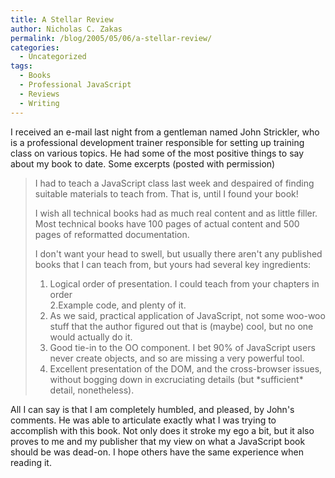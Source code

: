 ```yaml
---
title: A Stellar Review
author: Nicholas C. Zakas
permalink: /blog/2005/05/06/a-stellar-review/
categories:
  - Uncategorized
tags:
  - Books
  - Professional JavaScript
  - Reviews
  - Writing
---
```

I received an e-mail last night from a gentleman named John Strickler, who is a professional development trainer responsible for setting up training class on various topics. He had some of the most positive things to say about my book to date. Some excerpts (posted with permission)

> I had to teach a JavaScript class last week and despaired of finding suitable materials to teach from. That is, until I found your book!
> 
> I wish all technical books had as much real content and as little filler. Most technical books have 100 pages of actual content and 500 pages of reformatted documentation.
> 
> I don't want your head to swell, but usually there aren't any published books that I can teach from, but yours had several key ingredients:
> 
> 1. Logical order of presentation. I could teach from your chapters in order  
> 2.Example code, and plenty of it.  
> 3. As we said, practical application of JavaScript, not some woo-woo stuff that the author figured out that is (maybe) cool, but no one would actually do it.  
> 4. Good tie-in to the OO component. I bet 90% of JavaScript users never create objects, and so are missing a very powerful tool.  
> 5. Excellent presentation of the DOM, and the cross-browser issues, without bogging down in excruciating details (but \*sufficient\* detail, nonetheless).

All I can say is that I am completely humbled, and pleased, by John's comments. He was able to articulate exactly what I was trying to accomplish with this book. Not only does it stroke my ego a bit, but it also proves to me and my publisher that my view on what a JavaScript book should be was dead-on. I hope others have the same experience when reading it.
